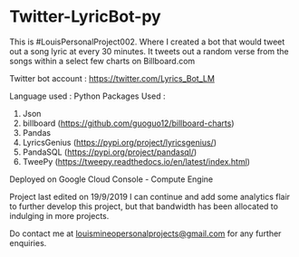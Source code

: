 # Twitter-LyricBot-py
This is #LouisPersonalProject002. Where I created a bot that would tweet out a song lyric at every 30 minutes. It tweets out a random verse from the songs within a select few charts on Billboard.com

Twitter bot account : https://twitter.com/Lyrics_Bot_LM

Language used : Python
Packages Used :
1. Json
2. billboard (https://github.com/guoguo12/billboard-charts)
3. Pandas
4. LyricsGenius (https://pypi.org/project/lyricsgenius/)
5. PandaSQL (https://pypi.org/project/pandasql/)
6. TweePy (https://tweepy.readthedocs.io/en/latest/index.html)

Deployed on Google Cloud Console - Compute Engine

Project last edited on 19/9/2019
I can continue and add some analytics flair to further develop this project, but that bandwidth has been allocated to indulging in more projects.


Do contact me at louismineopersonalprojects@gmail.com for any further enquiries.
